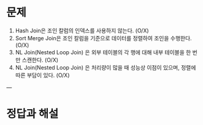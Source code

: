 # 문제

1. Hash Join은 조인 칼럼의 인덱스를 사용하지 않는다. (O/X)
2. Sort Merge Join은 조인 칼럼을 기준으로 데이터를 정렬하여 조인을 수행한다. (O/X)
3. NL Join(Nested Loop Join) 은 외부 테이블의 각 행에 대해 내부 테이블을 한 번만 스캔한다. (O/X)
4. NL Join(Nested Loop Join) 은 처리량이 많을 때 성능상 이점이 있으며, 정렬에 따른 부담이 있다.  (O/X)


—

# 정답과 해설
